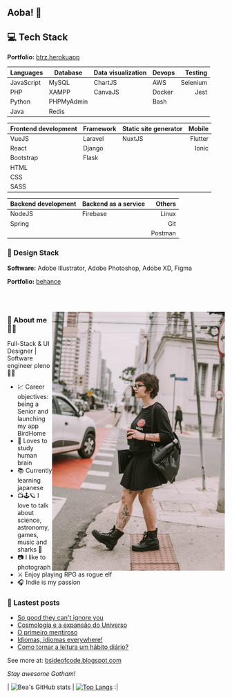 ## Aoba! 👋

## 💻 Tech Stack 

__Portfolio:__ <a href="https://btrz.herokuapp.com/">btrz.herokuapp</a>

| Languages  | Database   | Data visualization | Devops  | Testing   |
| -----------|------------| -------------------|---------|----------:|
| JavaScript | MySQL      | ChartJS            | AWS     | Selenium  |
| PHP        | XAMPP      | CanvaJS            | Docker  | Jest      |
| Python     | PHPMyAdmin |                    | Bash    |           |
| Java       | Redis      |                    |         |           |


|Frontend development | Framework |Static site generator | Mobile  |
| --------------------|-----------|----------------------|--------:|
| VueJS               | Laravel   | NuxtJS               | Flutter |
| React               | Django    |                      | Ionic   |
| Bootstrap           | Flask     |                      |         |
| HTML                |           |                      |         |
| CSS                 |           |                      |         |
| SASS                |           |                      |         |


| Backend development  | Backend as a service | Others   |
| ---------------------|----------------------| --------:|
| NodeJS               | Firebase             | Linux    |
| Spring               |                      | Git      |
|                      |                      | Postman  |


### 🍩 Design Stack

__Software:__ Adobe Illustrator, Adobe Photoshop, Adobe XD, Figma

__Portfolio:__ <a href="https://www.behance.net/bridgetocross">behance</a>

<br><br>

<img align="right" width="400" height="600" src="./selfie.jpg">

### 🌸 About me 🦕🌠

Full-Stack & UI Designer | Software engineer pleno 🌱🐛

- 💹 Career objectives: being a Senior and launching my app BirdHome
- 🧠 Loves to study human brain
- 📚 Currently learning japanese
- 📺🕹️🪐 I love to talk about science, astronomy, games, music and sharks 🦈
- 📷 I like to photograph
- ⚔️ Enjoy playing RPG as rogue elf
- 🎧 Indie is my passion

### 📰 Lastest posts

<!-- BLOG-POST-LIST:START -->
- [So good they can&#39;t ignore you](https://bsideofcode.blogspot.com/2022/01/so-good-they-cant-ignore-you.html)
- [Cosmologia e a expansão do Universo](https://bsideofcode.blogspot.com/2021/09/cosmologia-e-expansao-do-universo.html)
- [O primeiro mentiroso](https://bsideofcode.blogspot.com/2021/06/o-primeiro-mentiroso.html)
- [Idiomas, idiomas everywhere!](https://bsideofcode.blogspot.com/2021/04/idiomas-idiomas-everywhere.html)
- [Como tornar a leitura um hábito diário?](https://bsideofcode.blogspot.com/2021/03/como-tornar-leitura-um-habito-diario.html)
<!-- BLOG-POST-LIST:END -->

See more at: <a href="https://bsideofcode.blogspot.com">bsideofcode.blogspot.com</a>

_Stay awesome Gotham!_

| ![Bea's GitHub stats](https://github-readme-stats.vercel.app/api?username=wolfhaltz&show_icons=true&theme=dark)
| [![Top Langs](https://github-readme-stats.vercel.app/api/top-langs/?username=wolfhaltz&theme=dark&layout=compact)](https://github.com/wolfhaltz/github-readme-stats) :|

